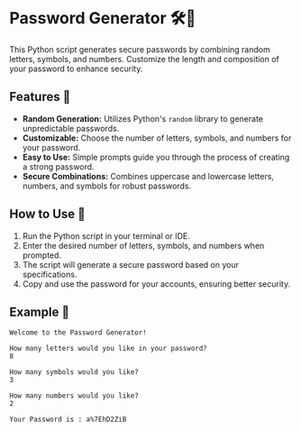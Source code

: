 # Password Generator 🛠️🔐

This Python script generates secure passwords by combining random letters, symbols, and numbers. Customize the length and composition of your password to enhance security.

## Features 🚀

- **Random Generation:** Utilizes Python's `random` library to generate unpredictable passwords.
- **Customizable:** Choose the number of letters, symbols, and numbers for your password.
- **Easy to Use:** Simple prompts guide you through the process of creating a strong password.
- **Secure Combinations:** Combines uppercase and lowercase letters, numbers, and symbols for robust passwords.

## How to Use 🤖

1. Run the Python script in your terminal or IDE.
2. Enter the desired number of letters, symbols, and numbers when prompted.
3. The script will generate a secure password based on your specifications.
4. Copy and use the password for your accounts, ensuring better security.

## Example 🎲

```plaintext
Welcome to the Password Generator!

How many letters would you like in your password?
8

How many symbols would you like?
3

How many numbers would you like?
2

Your Password is : a%7EhD2ZiB
```
